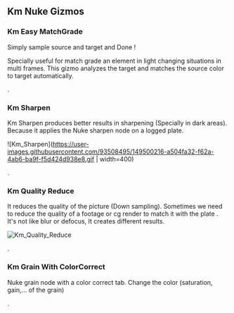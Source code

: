 ## Km Nuke Gizmos


### Km Easy MatchGrade
Simply sample source and target and Done !

Specially useful for match grade an element in light changing situations in multi frames. This gizmo analyzes the target and matches the source color to target automatically.

.

### Km Sharpen
Km Sharpen produces better results in sharpening (Specially in dark areas). Because it applies the Nuke sharpen node on a logged plate.

![Km_Sharpen](https://user-images.githubusercontent.com/93508495/149500216-a504fa32-f62a-4ab6-ba9f-f5d424d938e8.gif  | width=400)


.

### Km Quality Reduce
It reduces the quality of the picture  (Down sampling).
Sometimes we need to reduce the quality of a footage or cg render to match it with the plate
.
It's not like blur or defocus, It creates different results.

![Km_Quality_Reduce](https://user-images.githubusercontent.com/93508495/149486657-2f1c92de-a1be-430d-9924-d0d325edd8c3.jpg)


.


### Km Grain With ColorCorrect
Nuke grain node with a color correct tab. Change the color (saturation, gain,... of the grain)

.